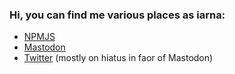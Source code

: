 ### Hi, you can find me various places as iarna:

* <a href="https://www.npmjs.com/~iarna" rel="me">NPMJS</a>
* <a href="https://anarchism.space/@iarna" rel="me">Masto</a><a href="https://kolektiva.social/@iarna" rel="me">don</a>
* <a href="https://twitter.com/i_a_r_n_a" rel="me">Twitter</a> (mostly on hiatus in faor of Mastodon)
